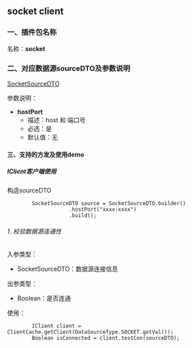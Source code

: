 ## socket client

### 一、插件包名称
名称：**socket**

### 二、对应数据源sourceDTO及参数说明

[SocketSourceDTO](/core/src/main/java/com/dtstack/dtcenter/loader/dto/source/SocketSourceDTO.java)

参数说明：

- **hostPort**
  - 描述：host 和 端口号
  - 必选：是
  - 默认值：无  
  
  
#### 三、支持的方发及使用demo

##### IClient客户端使用

构造sourceDTO

```$java
        SocketSourceDTO source = SocketSourceDTO.builder()
                    .hostPort("xxxx:xxxx")
                    .build();
```

###### 1. 校验数据源连通性
入参类型：
- SocketSourceDTO：数据源连接信息

出参类型：
- Boolean：是否连通

使用：
```$java
        IClient client = ClientCache.getClient(DataSourceType.SOCKET.getVal());
        Boolean isConnected = client.testCon(sourceDTO);
```
